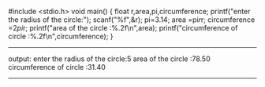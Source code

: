 #include <stdio.h>
void main()
{
    float r,area,pi,circumference;
    printf("enter the radius of the circle:");
    scanf("%f",&r);
    pi=3.14;
    area =pi*r*r;
    circumference =2*pi*r;
    printf("area of the circle :%.2f\n",area);
    printf("circumference of circle :%.2f\n",circumference);
}
***************************************************************************
output:
enter the radius of the circle:5
area of the circle :78.50
circumference of circle :31.40
****************************************************************************

